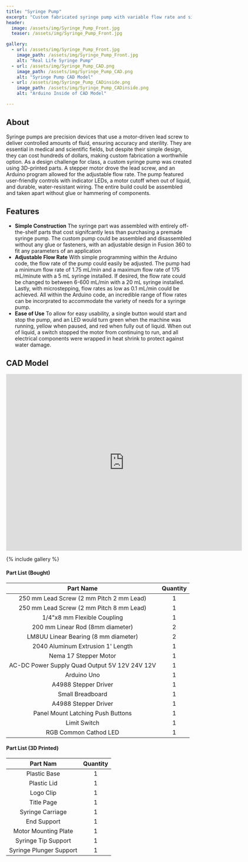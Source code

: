 ```yaml
---
title: "Syringe Pump"
excerpt: "Custom fabricated syringe pump with variable flow rate and simple controls"
header:
  image: /assets/img/Syringe_Pump_Front.jpg
  teaser: /assets/img/Syringe_Pump_Front.jpg

gallery:
  - url: /assets/img/Syringe_Pump_Front.jpg
    image_path: /assets/img/Syringe_Pump_Front.jpg
    alt: "Real Life Syringe Pump"
  - url: /assets/img/Syringe_Pump_CAD.png
    image_path: /assets/img/Syringe_Pump_CAD.png
    alt: "Syringe Pump CAD Model"
  - url: /assets/img/Syringe_Pump_CADinside.png
    image_path: /assets/img/Syringe_Pump_CADinside.png
    alt: "Arduino Inside of CAD Model"

---
```


## About
Syringe pumps are precision devices that use a motor-driven lead screw to deliver controlled amounts of fluid, ensuring accuracy and sterility. They are essential in medical and scientific fields, but despite their simple design, they can cost hundreds of dollars, making custom fabrication a worthwhile option. As a design challenge for class, a custom syringe pump was created using 3D-printed parts. A stepper motor drove the lead screw, and an Arduino program allowed for the adjustable flow rate. The pump featured user-friendly controls with indicator LEDs, a motor cutoff when out of liquid, and durable, water-resistant wiring. The entire build could be assembled and taken apart without glue or hammering of components.

## Features

* **Simple Construction** The syringe part was assembled with entirely off-the-shelf parts that cost signifcantly less than purchasing a premade syringe pump. The custom pump could be assembled and disassembled without any glue or fasteners, with an adjustable design in Fusion 360 to fit any parameters of an application
* **Adjustable Flow Rate** With simple programming within the Arduino code, the flow rate of the pump could easily be adjusted. The pump had a minimum flow rate of 1.75 mL/min and a maximum flow rate of 175 mL/minute with a 5 mL syringe installed. If desired, the flow rate could be changed to between 6-600 mL/min with a 20 mL syringe installed. Lastly, with microstepping, flow rates as low as 0.1 mL/min could be achieved. All within the Arduino code, an incredible range of flow rates can be incorprated to accommodate the variety of needs for a syringe pump.
* **Ease of Use** To allow for easy usability, a single button would start and stop the pump, and an LED would turn green when the machine was running, yellow when paused, and red when fully out of liquid. When out of liquid, a switch stopped the motor from continuing to run, and all electrical components were wrapped in heat shrink to protect against water damage.

## CAD Model
<iframe src="https://vanderbilt643.autodesk360.com/shares/public/SH286ddQT78850c0d8a4c61ba362f5253333?mode=embed" width="640" height="480" allowfullscreen="true" webkitallowfullscreen="true" mozallowfullscreen="true"  frameborder="0"></iframe>

{% include gallery %}


#### Part List (Bought)

| Part Name                                     | Quantity|
| :--------------------------------------------:|:--:|
| 250 mm Lead Screw (2 mm Pitch 2 mm Lead)      | 1  |
| 250 mm Lead Screw (2 mm Pitch 8 mm Lead)      | 1  |
| 1/4"x8 mm Flexible Coupling                   | 1  |
| 200 mm Linear Rod (8mm diameter)              | 2  |
| LM8UU Linear Bearing (8 mm diameter)          | 2  |
| 2040 Aluminum Extrusion 1' Length             | 1  |
| Nema 17 Stepper Motor                         | 1  |
| AC-DC Power Supply Quad Output 5V 12V 24V 12V | 1  |
| Arduino Uno                                   | 1  |
| A4988 Stepper Driver                          | 1  |
| Small Breadboard                              | 1  |
| A4988 Stepper Driver                          | 1  |
| Panel Mount Latching Push Buttons             | 1  |
| Limit Switch                                  | 1  |
| RGB Common Cathod LED                         | 1  |

#### Part List (3D Printed)

| Part Nam                | Quantity|
| :----------------------:|:--:|
| Plastic Base            | 1  |
| Plastic Lid             | 1  |
| Logo Clip               | 1  |
| Title Page              | 1  |
| Syringe Carriage        | 1  |
| End Support             | 1  |
| Motor Mounting Plate    | 1  |
| Syringe Tip Support     | 1  |
| Syringe Plunger Support | 1  |


